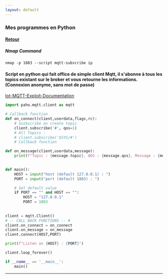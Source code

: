 ```yaml
---
layout: default
---
```


### Mes programmes en Python
#### [Retour](../index.md)

##### Nmap Command
```nmap -p 1883 --script mqtt-subscribe ip```

#### Script en python qui fait office de simple client Mqtt, il s'abonne à tous les topics existant sur le broker et vous retourne les informations. (Connexion anonyme, sans mot de passe)

[Iot-MQTT-Exploit-Documentation](https://github.com/Warflop/IOT-MQTT-Exploit)

```python
import paho.mqtt.client as mqtt

# Callback function
def on_connect(client,userdata,flags,rc):
	# Susbscribe on create topic
	client.subscribe('#', qos=1)
	# All Topics :
	# client.subscribe('$SYS/#')
	# Callback function

def on_message(client,userdata,message):
	print(f"Topic : {message.topic}, QOS : {message.qos}, Message : {message.payload}")

	
def main():
	HOST = input("host (default 127.0.0.1) : ")
	PORT = input("port (default 1883) : ")

	# Set default value
	if PORT == "" and HOST == "":
		HOST = "127.0.0.1"
		PORT = 1883
	
		
client = mqtt.Client()
# -- CALL BACK FUNCTIONS -- #
client.on_connect = on_connect
client.on_message = on_message
client.connect(HOST,PORT)

print(f"Listen on {HOST} : {PORT}")

client.loop_forever()

if __name__ == '__main__':
	main()
```

___